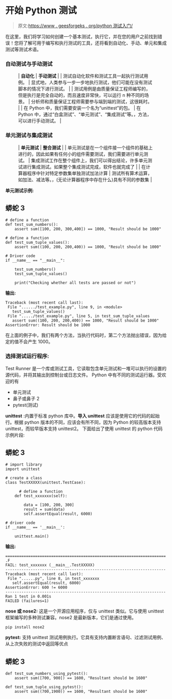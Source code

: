 # 开始 Python 测试

> 原文:[https://www . geesforgeks . org/python 测试入门/](https://www.geeksforgeeks.org/getting-started-with-testing-in-python/)

在这里，我们将学习如何创建一个基本测试，执行它，并在您的用户之前找到错误！您将了解可用于编写和执行测试的工具，还将看到自动化、手动、单元和集成测试等测试术语。

### **自动测试与手动测试**

<figure class="table">

| **自动化** | **手动测试**
 |
| 测试自动化软件和测试工具一起执行测试用例。 | 显式地，人类参与一步一步地执行测试，他们可能在没有测试脚本的情况下进行测试。 |
| 测试用例是由质量保证工程师编写的，但是执行是完全自动的，而且速度非常快，可以运行 n 种不同的场景。 | 分析师和质量保证工程师需要参与端到端的测试，这很耗时。 |
| 在 Python 中，我们需要安装一个名为“unittest”的包。 | 在 Python 中，通过“白盒测试”、“单元测试”、“集成测试”等。，方法，可以进行手动测试。 |

</figure>

### **单元测试与集成测试**

<figure class="table">

| **单元测试** | **整合测试** |
| 单元测试是在一个组件接一个组件的基础上进行的，因此如果有任何小的组件需要测试，我们需要进行单元测试。 | 集成测试工作在整个组件上，我们可以得出结论，许多单元测试进行集成测试。如果整个集成测试完成，软件也就完成了 |
| 在计算器程序中针对特定参数集单独测试加法计算 | 测试所有算术运算，如加法、减法等。，(无论计算器程序中存在什么)具有不同的参数集 |

</figure>

**单元测试示例:**

## 蟒蛇 3

```
# define a function
def test_sum_numbers():
    assert sum([100, 200, 300,400]) == 1000, "Result should be 1000"

# define a function
def test_sum_tuple_values():
    assert sum((100, 200, 200,400)) == 1000, "Result should be 1000"

# Driver code
if __name__ == "__main__":

    test_sum_numbers()
    test_sum_tuple_values()

    print("Checking whether all tests are passed or not")
```

**输出:**

```
Traceback (most recent call last):
 File "....../test_example.py", line 9, in <module>
   test_sum_tuple_values()
 File "...../test_example.py", line 5, in test_sum_tuple_values
   assert sum((100, 200, 200,400)) == 1000, "Result should be 1000"
AssertionError: Result should be 1000
```

在上面的例子中，我们有两个方法，当执行代码时，第二个方法抛出错误，因为给定的值不会产生 1000。

### 选择测试运行程序:

Test Runner 是一个库或测试工具，它读取包含单元测试和一堆可以执行的设置的源代码，并将其输出到控制台或日志文件。
Python 中有不同的测试运行器。受欢迎的有

*   单元测试
*   鼻子或鼻子 2
*   pytest(测试)

**unittest** :内置于标准 python 库中。**导入 unittest** 应该是使用它的代码的起始行。根据 python 版本的不同，应该会有所不同，因为 Python 的较高版本支持 unittest，而较早版本支持 unittest2。
下面给出了使用 unittest 的 python 代码示例片段:

## 蟒蛇 3

```
# import library
import unittest

# create a class
class TestXXXXX(unittest.TestCase):

      # define a function
    def test_xxxxxxx(self):

        data = [100, 200, 300]
        result = sum(data)
        self.assertEqual(result, 6000)

# driver code
if __name__ == '__main__':

    unittest.main()
```

**输出:**

```
======================================================================
.F
FAIL: test_xxxxxxx (__main__.TestXXXXX)
----------------------------------------------------------------------
Traceback (most recent call last):
 File "......py", line 8, in test_xxxxxxx
   self.assertEqual(result, 6000)
AssertionError: 600 != 6000
----------------------------------------------------------------------
Ran 1 test in 0.001s
FAILED (failures=1)
```

**nose 或 nose2:** 这是一个开源应用程序，仅与 unittest 类似。它与使用 unittest 框架编写的多种测试兼容。nose2 是最新版本，它们是通过使用。

```
pip install nose2 
```

**pytest:** 支持 unittest 测试用例执行。它具有支持内置断言语句、过滤测试用例、从上次失败的测试中返回等优点

## 蟒蛇 3

```
def test_sum_numbers_using_pytest():
    assert sum([700, 900]) == 1600, "Resultant should be 1600"

def test_sum_tuple_using_pytest():
    assert sum((700,1900)) == 1600, "Resultant should be 1600"
```